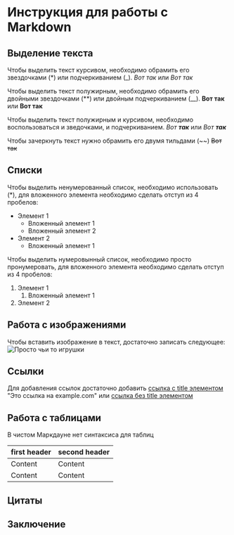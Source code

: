 # Инструкция для работы с Markdown

## Выделение текста

Чтобы выделить текст курсивом, необходимо обрамить его звездочками (*) или подчеркиванием (_). *Вот так* или _Вот так_

Чтобы выделить текст полужирным, необходимо обрамить его двойными звездочками (**) или двойным подчеркиванием (__). **Вот так** или __Вот так__

Чтобы выделить текст полужирным и курсивом, необходимо воспользоваться и зведочками, и подчеркиванием. _Вот **так**_ или *Вот __так__*

Чтобы зачеркнуть текст нужно обрамить его двумя тильдами (~~) ~~Вот так~~

## Списки

Чтобы выделить ненумерованный список, необходимо использовать (*), для вложенного элемента необходимо сделать отступ из 4 пробелов:

* Элемент 1
    * Вложенный элемент 1
    * Вложенный элемент 2
* Элемент 2
    * Вложенный элемент 1

Чтобы выделить нумеровынный список, необходимо просто пронумеровать, для вложенного элемента необходимо сделать отступ из 4 пробелов:

1. Элемент 1
    1. Вложенный элемент 1
2. Элемент 2

## Работа с изображениями

Чтобы вставить изображение в текст, достаточно записать следующее: 
![Просто чьи то игрушки](1.jpg)

## Ссылки

Для добавления ссылок достаточно добавить [ссылка с title элементом](http://example.com) "Это ссылка на example.com" или 
[ссылка без title элементом](http://example.com)

## Работа с таблицами

В чистом Маркдауне нет синтаксиса для таблиц 

|first header | second header|
|-------------|--------------|
|Content      | Content      |
|Content      | Content      |

## Цитаты

## Заключение